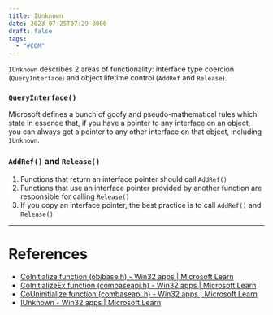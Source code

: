 ```yaml
---
title: IUnknown
date: 2023-07-25T07:29-0800
draft: false
tags:
  - "#COM"
---
```

`IUnknown` describes 2 areas of functionality: interface type coercion (`QueryInterface`) and object lifetime control (`AddRef` and `Release`).
### `QueryInterface()`

Microsoft defines a bunch of goofy and pseudo-mathematical rules which state in essence that, if you have a pointer to any interface on an object, you can always get a pointer to any other interface on that object, including `IUnknown`.
### `AddRef()` and `Release()`

1. Functions that return an interface pointer should call `AddRef()`
2. Functions that use an interface pointer provided by another function are responsible for calling `Release()`
3. If you copy an interface pointer, the best practice is to call `AddRef()` and `Release()`

---
# References

- [CoInitialize function (objbase.h) - Win32 apps | Microsoft Learn](https://learn.microsoft.com/en-us/windows/win32/api/objbase/nf-objbase-coinitialize)
- [CoInitializeEx function (combaseapi.h) - Win32 apps | Microsoft Learn](https://learn.microsoft.com/en-us/windows/win32/api/combaseapi/nf-combaseapi-coinitializeex)
- [CoUninitialize function (combaseapi.h) - Win32 apps | Microsoft Learn](https://learn.microsoft.com/en-us/windows/win32/api/combaseapi/nf-combaseapi-couninitialize)
- [IUnknown - Win32 apps | Microsoft Learn](https://learn.microsoft.com/en-us/windows/win32/api/unknwn/nn-unknwn-iunknown)
